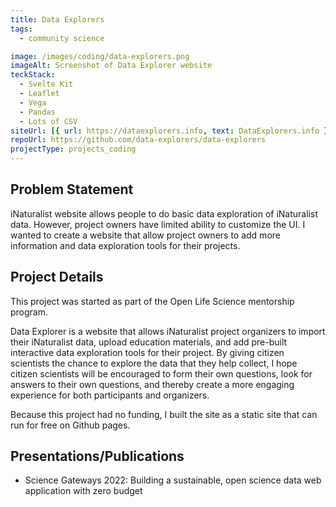 ```yaml
---
title: Data Explorers
tags:
  - community science

image: /images/coding/data-explorers.png
imageAlt: Screenshot of Data Explorer website
teckStack:
  - Svelte Kit
  - Leaflet
  - Vega
  - Pandas
  - Lots of CSV
siteUrl: [{ url: https://dataexplorers.info, text: DataExplorers.info }]
repoUrl: https://github.com/data-explorers/data-explorers
projectType: projects_coding
---
```


## Problem Statement

iNaturalist website allows people to do basic data exploration of iNaturalist data. However, project owners have limited ability to customize the UI. I wanted to create a website that allow project owners to add more information and data exploration tools for their projects.

## Project Details

This project was started as part of the Open Life Science mentorship program.

Data Explorer is a website that allows iNaturalist project organizers to import their iNaturalist data, upload education materials, and add pre-built interactive data exploration tools for their project. By giving citizen scientists the chance to explore the data that they help collect, I hope citizen scientists will be encouraged to form their own questions, look for answers to their own questions, and thereby create a more engaging experience for both participants and organizers.

Because this project had no funding, I built the site as a static site that can run for free on Github pages.

## Presentations/Publications

- Science Gateways 2022: Building a sustainable, open science data web application with zero budget
